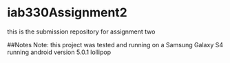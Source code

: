 # iab330Assignment2
this is the submission repository for assignment two

##Notes
Note: this project was tested and running on a Samsung Galaxy S4 running android version 5.0.1 lollipop
